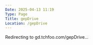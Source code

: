 ```yaml
---
Date: 2025-04-13 11:19
Type: Page
Title: gepDrive
Location: /gepDrive
---
```


Redirecting to gd.tchfoo.com/gepDrive...

<script>
function redirectToSubdomain() {
  const redirectBase = 'https://gd.tchfoo.com';
  const redirectPrefixes = ['/gepDrive/', '/auth/', '/header/'];
  const pathname = window.location.pathname;

  for (const prefix of redirectPrefixes) {
    if (pathname.startsWith(prefix)) {
      const newUrl = `${redirectBase}${pathname}${window.location.search}${window.location.hash}`;
      if (window.location.origin !== redirectBase) {
        window.location.replace(newUrl);
      }
      return; // Stop further execution
    }
  }
}
redirectToSubdomain();
</script>